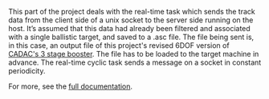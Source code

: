 This part of the project deals with the real-time task which sends the track data from the client side of a unix socket to the server side running on the host. It’s assumed that this data had already been filtered and associated with a single ballistic target, and saved to a .asc file. The file being sent is, in this case, an output file of this project's revised 6DOF version of [CADAC's 3 stage booster](https://github.com/missiondesignsolutions/CADAC/tree/main/ROCKET6G). The file has to be loaded to the target machine in advance. The real-time cyclic task sends a message on a socket in constant periodicity.

For more, see the [full documentation](https://docs.google.com/document/d/1E4sZPrR8SMirfW4VgnSzsHGLtWLYPDiTgV4Ykeg03AU/edit?usp=sharing).

